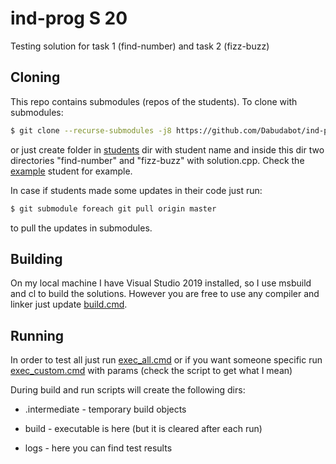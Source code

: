 # ind-prog S 20

Testing solution for task 1 (find-number) and task 2 (fizz-buzz)

## Cloning

This repo contains submodules (repos of the students). To clone with submodules:

```sh
$ git clone --recurse-submodules -j8 https://github.com/Dabudabot/ind-prog
```

or just create folder in [students] dir with student name and inside this dir two directories "find-number" and "fizz-buzz" with solution.cpp. Check the [example] student for example.

In case if students made some updates in their code just run:

```sh
$ git submodule foreach git pull origin master
```

to pull the updates in submodules.

## Building

On my local machine I have Visual Studio 2019 installed, so I use msbuild and cl to build the solutions. However you are free to use any compiler and linker just update [build.cmd].

## Running

In order to test all just run [exec_all.cmd] or if you want someone specific run [exec_custom.cmd] with params (check the script to get what I mean)

During build and run scripts will create the following dirs:

* .intermediate - temporary build objects
* build - executable is here (but it is cleared after each run)
* logs - here you can find test results

    [students]: <https://github.com/Dabudabot/ind-prog/tree/master/students>
    [example]: <https://github.com/Dabudabot/ind-prog/tree/master/students/example>
    [exec_all.cmd]: <https://github.com/Dabudabot/ind-prog/blob/master/exec_all.cmd>
    [exec_custom.cmd]: <https://github.com/Dabudabot/ind-prog/blob/master/exec_custom.cmd>
    [build.cmd]: <https://github.com/Dabudabot/ind-prog/blob/master/build.cmd>